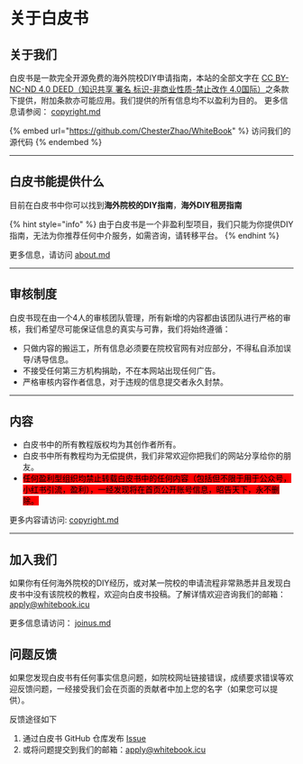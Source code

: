 # 关于白皮书



## 关于我们

白皮书是一款完全开源免费的海外院校DIY申请指南，本站的全部文字在 [CC BY-NC-ND 4.0 DEED（知识共享 署名 标识-非商业性质-禁止改作 4.0国际）](https://creativecommons.org/licenses/by-nc-nd/4.0/deed.zh-hant)之条款下提供，附加条款亦可能应用。我们提供的所有信息均不以盈利为目的。 更多信息请参阅： [copyright.md](copyright.md "mention")

{% embed url="https://github.com/ChesterZhao/WhiteBook" %}
访问我们的源代码
{% endembed %}

***

## 白皮书能提供什么

目前在白皮书中你可以找到**海外院校的DIY指南**，**海外DIY租房指南**

{% hint style="info" %}
由于白皮书是一个非盈利型项目，我们只能为你提供DIY指南，无法为你推荐任何中介服务，如需咨询，请转移平台。
{% endhint %}

更多信息，请访问 [about.md](about.md "mention")

***

## 审核制度

白皮书现在由一个4人的审核团队管理，所有新增的内容都由该团队进行严格的审核，我们希望尽可能保证信息的真实与可靠，我们将始终遵循：

* 只做内容的搬运工，所有信息必须要在院校官网有对应部分，不得私自添加误导/诱导信息。
* 不接受任何第三方机构捐助，不在本网站出现任何广告。
* 严格审核内容作者信息，对于违规的信息提交者永久封禁。

***

## 内容

* 白皮书中的所有教程版权均为其创作者所有。
* 白皮书中所有教程均为无偿提供，我们非常欢迎你把我们的网站分享给你的朋友。
* <mark style="background-color:red;">任何盈利型组织均禁止转载白皮书中的任何内容（包括但不限于用于公众号，小红书引流，盈利），一经发现将在首页公开账号信息，昭告天下，永不删除。</mark>

更多内容请访问:  [copyright.md](copyright.md "mention")

***

## 加入我们

如果你有任何海外院校的DIY经历，或对某一院校的申请流程非常熟悉并且发现白皮书中没有该院校的教程，欢迎向白皮书投稿。了解详情欢迎咨询我们的邮箱：[apply@whitebook.icu](mailto:apply@whitebook.icu)

更多信息请访问： [joinus.md](joinus.md "mention")

## 问题反馈

如果您发现白皮书有任何事实信息问题，如院校网址链接错误，成绩要求错误等欢迎反馈问题，一经接受我们会在页面的贡献者中加上您的名字（如果您可以提供）。

反馈途径如下

1. 通过白皮书 GitHub 仓库发布 [Issue](https://github.com/ChesterZhao/WhiteBook/issues)
2. 或将问题提交到我们的邮箱：[apply@whitebook.icu](mailto:apply@whitebook.icu)
